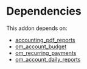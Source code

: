 # Dependencies

This addon depends on:

- [accounting_pdf_reports](https://github.com/bringout/odoomates/tree/90d537287d5b9ca28a3157ccdc8759c78ef0ef23/odoo-bringout-odoomates-accounting_pdf_reports)
- [om_account_budget](https://github.com/bringout/odoomates/tree/90d537287d5b9ca28a3157ccdc8759c78ef0ef23/odoo-bringout-odoomates-om_account_budget)
- [om_recurring_payments](https://github.com/bringout/odoomates/tree/90d537287d5b9ca28a3157ccdc8759c78ef0ef23/odoo-bringout-odoomates-om_recurring_payments)
- [om_account_daily_reports](https://github.com/bringout/odoomates/tree/90d537287d5b9ca28a3157ccdc8759c78ef0ef23/odoo-bringout-odoomates-om_account_daily_reports)
